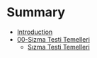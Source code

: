 # Summary

* [Introduction](README.md)
* [00-Sizma Testi Temelleri](00-Sizma-Testi-Temelleri/README.md)
   * [Sızma Testi Temelleri](00-Sizma-Testi-Temelleri/00-Sızma-Testi-Temelleri.md)


